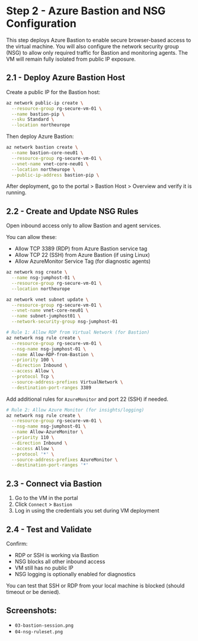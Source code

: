 # Step 2 - Azure Bastion and NSG Configuration

This step deploys Azure Bastion to enable secure browser-based access to the virtual machine. You will also configure the network security group (NSG) to allow only required traffic for Bastion and monitoring agents. The VM will remain fully isolated from public IP exposure.

## 2.1 - Deploy Azure Bastion Host

Create a public IP for the Bastion host:

```bash
az network public-ip create \
  --resource-group rg-secure-vm-01 \
  --name bastion-pip \
  --sku Standard \
  --location northeurope
```

Then deploy Azure Bastion:

```bash
az network bastion create \
  --name bastion-core-neu01 \
  --resource-group rg-secure-vm-01 \
  --vnet-name vnet-core-neu01 \
  --location northeurope \
  --public-ip-address bastion-pip \
```

After deployment, go to the portal > Bastion Host > Overview and verify it is running.

## 2.2 - Create and Update NSG Rules

Open inbound access only to allow Bastion and agent services.

You can allow these:

- Allow TCP 3389 (RDP) from Azure Bastion service tag
- Allow TCP 22 (SSH) from Azure Bastion (if using Linux)
- Allow AzureMonitor Service Tag (for diagnostic agents)

```bash
az network nsg create \
  --name nsg-jumphost-01 \
  --resource-group rg-secure-vm-01 \
  --location northeurope

az network vnet subnet update \
  --resource-group rg-secure-vm-01 \
  --vnet-name vnet-core-neu01 \
  --name subnet-jumphost01 \
  --network-security-group nsg-jumphost-01

# Rule 1: Allow RDP from Virtual Network (for Bastion)
az network nsg rule create \
  --resource-group rg-secure-vm-01 \
  --nsg-name nsg-jumphost-01 \
  --name Allow-RDP-from-Bastion \
  --priority 100 \
  --direction Inbound \
  --access Allow \
  --protocol Tcp \
  --source-address-prefixes VirtualNetwork \
  --destination-port-ranges 3389
```

Add additional rules for `AzureMonitor` and port 22 (SSH) if needed.

```bash
# Rule 2: Allow Azure Monitor (for insights/logging)
az network nsg rule create \
  --resource-group rg-secure-vm-01 \
  --nsg-name nsg-jumphost-01 \
  --name Allow-AzureMonitor \
  --priority 110 \
  --direction Inbound \
  --access Allow \
  --protocol '*' \
  --source-address-prefixes AzureMonitor \
  --destination-port-ranges '*'
```

## 2.3 - Connect via Bastion

1. Go to the VM in the portal
2. Click `Connect` > `Bastion`
3. Log in using the credentials you set during VM deployment

## 2.4 - Test and Validate

Confirm:
- RDP or SSH is working via Bastion
- NSG blocks all other inbound access
- VM still has no public IP
- NSG logging is optionally enabled for diagnostics

You can test that SSH or RDP from your local machine is blocked (should timeout or be denied).

## Screenshots:

- `03-bastion-session.png`
- `04-nsg-ruleset.png`